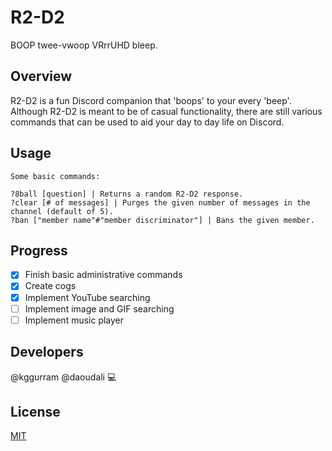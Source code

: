 # R2-D2

BOOP twee-vwoop VRrrUHD bleep.

## Overview

R2-D2 is a fun Discord companion that 'boops' to your every 'beep'. Although R2-D2 is meant to be of casual functionality, there are still various commands that can be used to aid your day to day life on Discord.

## Usage

```
Some basic commands:

?8ball [question] | Returns a random R2-D2 response.
?clear [# of messages] | Purges the given number of messages in the channel (default of 5).
?ban ["member name"#"member discriminator"] | Bans the given member.

```

## Progress

- [x] Finish basic administrative commands
- [x] Create cogs
- [x] Implement YouTube searching
- [ ] Implement image and GIF searching
- [ ] Implement music player

## Developers

@kggurram @daoudali :computer:

## License
[MIT](https://choosealicense.com/licenses/mit)
